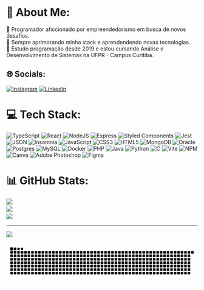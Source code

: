 # 💫 About Me:

🔭 Programador aficcionado por empreendedorismo em busca de novos desafios.<br>🌱 Sempre aprimorando minha stack e aprendendendo novas tecnologias.<br>💬 Estudo programação desde 2019 e estou cursando Análise e Desenvolvimento de Sistemas na UFPR - Campus Curitiba.<br>

## 🌐 Socials:

[![Instagram](https://img.shields.io/badge/Instagram-%23E4405F.svg?logo=Instagram&logoColor=white)](https://instagram.com/wesleyparastchuk) [![LinkedIn](https://img.shields.io/badge/LinkedIn-%230077B5.svg?logo=linkedin&logoColor=white)](https://linkedin.com/in/WesleyParastchuk)

# 💻 Tech Stack:

![TypeScript](https://img.shields.io/badge/typescript-%23007ACC.svg?style=for-the-badge&logo=typescript&logoColor=white) ![React](https://img.shields.io/badge/react-%2320232a.svg?style=for-the-badge&logo=react&logoColor=%2361DAFB) ![NodeJS](https://img.shields.io/badge/node.js-6DA55F?style=for-the-badge&logo=node.js&logoColor=white) ![Express](https://img.shields.io/badge/Express%20js-000000?style=for-the-badge&logo=express&logoColor=white) ![Styled Components](https://img.shields.io/badge/styled--components-DB7093?style=for-the-badge&logo=styled-components&logoColor=white) ![Jest](https://img.shields.io/badge/Jest-C21325?style=for-the-badge&logo=jest&logoColor=white) ![JSON](https://img.shields.io/badge/json-5E5C5C?style=for-the-badge&logo=json&logoColor=white) ![Insomnia](https://img.shields.io/badge/Insomnia-5849be?style=for-the-badge&logo=Insomnia&logoColor=white) ![JavaScript](https://img.shields.io/badge/javascript-%23323330.svg?style=for-the-badge&logo=javascript&logoColor=%23F7DF1E) ![CSS3](https://img.shields.io/badge/css3-%231572B6.svg?style=for-the-badge&logo=css3&logoColor=white) ![HTML5](https://img.shields.io/badge/html5-%23E34F26.svg?style=for-the-badge&logo=html5&logoColor=white) ![MongoDB](https://img.shields.io/badge/MongoDB-4EA94B?style=for-the-badge&logo=mongodb&logoColor=white) ![Oracle](https://img.shields.io/badge/Oracle-F80000?style=for-the-badge&logo=Oracle&logoColor=white) ![Postgres](https://img.shields.io/badge/postgres-%23316192.svg?style=for-the-badge&logo=postgresql&logoColor=white) ![MySQL](https://img.shields.io/badge/mysql-%2300000f.svg?style=for-the-badge&logo=mysql&logoColor=white) ![Docker](https://img.shields.io/badge/Docker-2CA5E0?style=for-the-badge&logo=docker&logoColor=white) ![PHP](https://img.shields.io/badge/PHP-777BB4?style=for-the-badge&logo=php&logoColor=white) ![Java](https://img.shields.io/badge/Java-ED8B00?style=for-the-badge&logo=openjdk&logoColor=white) ![Python](https://img.shields.io/badge/python-3670A0?style=for-the-badge&logo=python&logoColor=ffdd54) ![C](https://img.shields.io/badge/C-00599C?style=for-the-badge&logo=c&logoColor=white) ![Vite](https://img.shields.io/badge/vite-%23646CFF.svg?style=for-the-badge&logo=vite&logoColor=white) ![NPM](https://img.shields.io/badge/NPM-%23CB3837.svg?style=for-the-badge&logo=npm&logoColor=white) ![Canva](https://img.shields.io/badge/Canva-%2300C4CC.svg?style=for-the-badge&logo=Canva&logoColor=white) ![Adobe Photoshop](https://img.shields.io/badge/adobe%20photoshop-%2331A8FF.svg?style=for-the-badge&logo=adobe%20photoshop&logoColor=white) ![Figma](https://img.shields.io/badge/figma-%23F24E1E.svg?style=for-the-badge&logo=figma&logoColor=white)


# 📊 GitHub Stats:

![](https://github-readme-stats.vercel.app/api?username=WesleyParastchuk&theme=radical&hide_border=false&include_all_commits=false&count_private=true)<br/>
![](https://github-readme-streak-stats.herokuapp.com/?user=WesleyParastchuk&theme=radical&hide_border=false)<br/>
![](https://github-readme-stats.vercel.app/api/top-langs/?username=WesleyParastchuk&theme=radical&hide_border=false&include_all_commits=false&count_private=true&layout=compact)

---

[![](https://visitcount.itsvg.in/api?id=WesleyParastchuk&icon=0&color=11)](https://visitcount.itsvg.in)

<!-- Proudly created with GPRM ( https://gprm.itsvg.in ) -->

<picture>
  <source media="(prefers-color-scheme: dark)" srcset="https://raw.githubusercontent.com/WesleyParastchuk/WesleyParastchuk/output/github-contribution-grid-snake-dark.svg">
  <source media="(prefers-color-scheme: light)" srcset="https://raw.githubusercontent.com/platane/WesleyParastchuk/WesleyParastchuk/github-contribution-grid-snake.svg">
  <img alt="github contribution grid snake animation" src="https://raw.githubusercontent.com/WesleyParastchuk/WesleyParastchuk/output/github-contribution-grid-snake.svg">
</picture>
